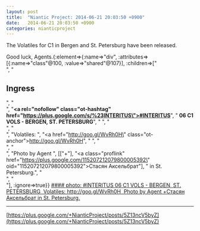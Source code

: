 ```yaml
---
layout: post
title:  "Niantic Project: 2014-06-21 20:03:50 +0900"
date:   2014-06-21 20:03:50 +0900
categories: nianticproject
---
```

The Volatiles for C1 in Bergen and St. Petersburg have been released.

Good luck, Agents.{:element=>{:name=>"div", :attributes=>[{:name=>"class"@100, :value=>"shared"@107}], :children=>["<br />", "<h2>Ingress</h2>", "<br />", "<b><a rel=\"nofollow\" class=\"ot-hashtag\" href=\"https://plus.google.com/s/%23INTERITUS\">#INTERITUS</a></b>", "<b> 06 C1 VOLS - BERGEN, ST. PETERSBURG</b>", " ", "<br />", "<br />", "Volatiles: ", "<a href=\"http://goo.gl/WvRh0H\" class=\"ot-anchor\">http://goo.gl/WvRh0H</a>", " ", "<br />", "<br />", "Photo by Agent ", [["+"], "<a class=\"proflink\" href=\"https://plus.google.com/115207212079800005392\" oid=\"115207212079800005392\">Стасян Аксельбрат</a>"], " in St. Petersburg.", "<br />", "<br />"], :ignore=>true}}
[#### photo: #INTERITUS 06 C1 VOLS - BERGEN, ST. PETERSBURG 
Volatiles: http://goo.gl/WvRh0H 
Photo by Agent +Стасян Аксельбрат in St. Petersburg.](https://lh5.googleusercontent.com/-Nj42dcCyrKk/U6Vk_8XwhDI/AAAAAAAA1H4/aKNjSPSy_jg/w1354-h1805/IMG_20140621_132145.jpg "")
- - -
[https://plus.google.com/+NianticProject/posts/5Z13ncV5byZ](https://plus.google.com/+NianticProject/posts/5Z13ncV5byZ)
